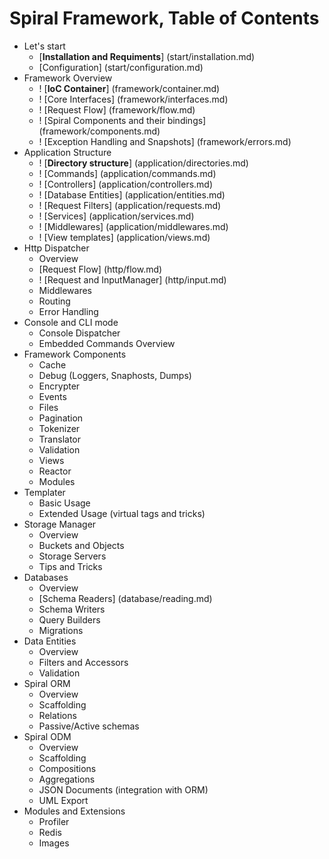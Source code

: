 # Spiral Framework, Table of Contents
* Let's start
    *  [**Installation and Requiments**] (start/installation.md)
    *  [Configuration]  (start/configuration.md)
* Framework Overview
    * ! [**IoC Container**] (framework/container.md)
    * ! [Core Interfaces] (framework/interfaces.md)
    * ! [Request Flow] (framework/flow.md)
    * ! [Spiral Components and their bindings] (framework/components.md)
    * ! [Exception Handling and Snapshots] (framework/errors.md)
* Application Structure
    * ! [**Directory structure**] (application/directories.md)
    * ! [Commands] (application/commands.md)
    * ! [Controllers] (application/controllers.md)
    * ! [Database Entities] (application/entities.md)
    * ! [Request Filters] (application/requests.md)
    * ! [Services] (application/services.md)
    * ! [Middlewares] (application/middlewares.md)
    * ! [View templates] (application/views.md)
* Http Dispatcher
    * Overview
    * [Request Flow] (http/flow.md)
    * ! [Request and InputManager] (http/input.md)
    * Middlewares
    * Routing
    * Error Handling
* Console and CLI mode
    * Console Dispatcher
    * Embedded Commands Overview
* Framework Components
    * Cache
    * Debug (Loggers, Snaphosts, Dumps)
    * Encrypter
    * Events
    * Files
    * Pagination
    * Tokenizer
    * Translator
    * Validation
    * Views
    * Reactor
    * Modules
* Templater
    * Basic Usage
    * Extended Usage (virtual tags and tricks)
* Storage Manager
    * Overview
    * Buckets and Objects
    * Storage Servers
    * Tips and Tricks
* Databases
    * Overview 
    * [Schema Readers] (database/reading.md)
    * Schema Writers
    * Query Builders
    * Migrations
* Data Entities
    * Overview
    * Filters and Accessors
    * Validation
* Spiral ORM
    * Overview
    * Scaffolding
    * Relations
    * Passive/Active schemas
* Spiral ODM
    * Overview
    * Scaffolding
    * Compositions
    * Aggregations
    * JSON Documents (integration with ORM)
    * UML Export
* Modules and Extensions
    * Profiler
    * Redis
    * Images